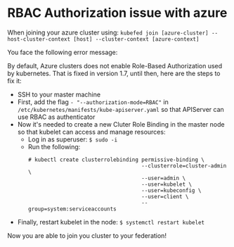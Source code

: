 # RBAC Authorization issue with azure

When joining your azure cluster using:
`kubefed join [azure-cluster] --host-cluster-context [host] --cluster-context [azure-context]`

You face the following error message:

By default, Azure clusters does not enable Role-Based Authorization used by kubernetes. That is fixed in version 1.7, until then, here are the steps to fix it:

- SSH to your master machine
- First, add the flag `- "--authorization-mode=RBAC"` in `/etc/kubernetes/manifests/kube-apiserver.yaml` so that APIServer can use RBAC as authenticator
- Now it's needed to create a new Cluter Role Binding in the master node so that kubelet can access and manage resources:
    - Log in as superuser: `$ sudo -i`
    - Run the following: 
        ```
        # kubectl create clusterrolebinding permissive-binding \
                                            --clusterrole=cluster-admin \ 
                                            --user=admin \
                                            --user=kubelet \
                                            --user=kubeconfig \
                                            --user=client \
                                            --group=system:serviceaccounts
        ```
- Finally, restart kubelet in the node:
`$ systemctl restart kubelet`

Now you are able to join you cluster to your federation!